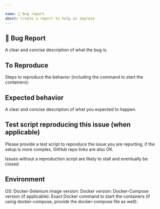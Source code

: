 ```yaml
---

name: 🐛 Bug report
about: Create a report to help us improve
---
```


## 🐛 Bug Report

A clear and concise description of what the bug is.

<!--
Please be sure to include an SSCCE (Short, Self Contained, Correct [compilable] example) http://sscce.org/
-->

<!-- NOTE
FIREFOX 48+ IS ONLY COMPATIBLE WITH GECKODRIVER.

If the issue is with Google Chrome consider logging an issue with chromedriver instead:
https://sites.google.com/a/chromium.org/chromedriver/help

If the issue is with Firefox GeckoDriver (aka Marionette) consider logging an issue with Mozilla:
https://bugzilla.mozilla.org/buglist.cgi?product=Testing&component=Marionette

-->

## To Reproduce

Steps to reproduce the behavior (including the command to start the containers):

## Expected behavior

A clear and concise description of what you expected to happen.

## Test script reproducing this issue (when applicable)

Please provide a test script to reproduce the issue you are reporting, if the 
setup is more complex, GitHub repo links are also OK.

Issues without a reproduction script are likely to stall and eventually be closed.

## Environment

OS: <!-- Windows 10? OSX? -->
Docker-Selenium image version: <!-- 3, 3.141, 3.141.59-20210422 etc
Also provide the docker image id 
-->
Docker version: 
Docker-Compose version (if applicable):
Exact Docker command to start the containers (if using docker-compose, provide 
the docker-compose file as well):
